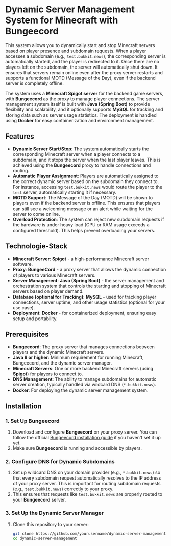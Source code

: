 # Dynamic Server Management System for Minecraft with Bungeecord

This system allows you to dynamically start and stop Minecraft servers based on player presence and subdomain requests. When a player accesses a subdomain (e.g., `test.bukkit.news`), the corresponding server is automatically started, and the player is redirected to it. Once there are no players left on the subdomain, the server will automatically shut down. It ensures that servers remain online even after the proxy server restarts and supports a functional MOTD (Message of the Day), even if the backend server is completely offline.

The system uses a **Minecraft Spigot server** for the backend game servers, with **Bungeecord** as the proxy to manage player connections. The server management system itself is built with **Java (Spring Boot)** to provide flexibility and scalability, and it optionally supports **MySQL** for tracking and storing data such as server usage statistics. The deployment is handled using **Docker** for easy containerization and environment management.

## Features

- **Dynamic Server Start/Stop**: The system automatically starts the corresponding Minecraft server when a player connects to a subdomain, and it stops the server when the last player leaves. This is achieved using the **Bungeecord** proxy to handle connections and routing.
- **Automatic Player Assignment**: Players are automatically assigned to the correct dynamic server based on the subdomain they connect to. For instance, accessing `test.bukkit.news` would route the player to the `test` server, automatically starting it if necessary.
- **MOTD Support**: The Message of the Day (MOTD) will be shown to players even if the backend server is offline. This ensures that players can still see a welcoming message or an alert while waiting for the server to come online.
- **Overload Protection**: The system can reject new subdomain requests if the hardware is under heavy load (CPU or RAM usage exceeds a configured threshold). This helps prevent overloading your servers.

## Technologie-Stack

- **Minecraft Server**: **Spigot** - a high-performance Minecraft server software.
- **Proxy**: **BungeeCord** - a proxy server that allows the dynamic connection of players to various Minecraft servers.
- **Server Management**: **Java (Spring Boot)** - the server management and orchestration system that controls the starting and stopping of Minecraft servers based on player demand.
- **Database (optional for Tracking)**: **MySQL** - used for tracking player connections, server uptime, and other usage statistics (optional for your use case).
- **Deployment**: **Docker** - for containerized deployment, ensuring easy setup and portability.

## Prerequisites

- **Bungeecord**: The proxy server that manages connections between players and the dynamic Minecraft servers.
- **Java 8 or higher**: Minimum requirement for running Minecraft, Bungeecord, and the dynamic server manager.
- **Minecraft Servers**: One or more backend Minecraft servers (using **Spigot**) for players to connect to.
- **DNS Management**: The ability to manage subdomains for automatic server creation, typically handled via wildcard DNS (`*.bukkit.news`).
- **Docker**: For deploying the dynamic server management system.

## Installation

### 1. Set Up Bungeecord

1. Download and configure **Bungeecord** on your proxy server. You can follow the official [Bungeecord installation guide](https://www.spigotmc.org/wiki/bungeecord-setup/) if you haven't set it up yet.
2. Make sure **Bungeecord** is running and accessible by players.

### 2. Configure DNS for Dynamic Subdomains

1. Set up wildcard DNS on your domain provider (e.g., `*.bukkit.news`) so that every subdomain request automatically resolves to the IP address of your proxy server. This is important for routing subdomain requests (e.g., `test.bukkit.news`) correctly to your proxy.
2. This ensures that requests like `test.bukkit.news` are properly routed to your **Bungeecord** server.

### 3. Set Up the Dynamic Server Manager

1. Clone this repository to your server:

   ```bash
   git clone https://github.com/yourusername/dynamic-server-management.git
   cd dynamic-server-management
